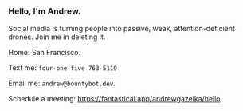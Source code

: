 ### Hello, I'm Andrew. 

Social media is turning people into passive, weak, attention-deficient drones. Join me in deleting it.

Home: San Francisco.

Text me: `‪four-one-five 763-5119‬`

Email me: `andrew@bountybot.dev`.

Schedule a meeting: https://fantastical.app/andrewgazelka/hello
